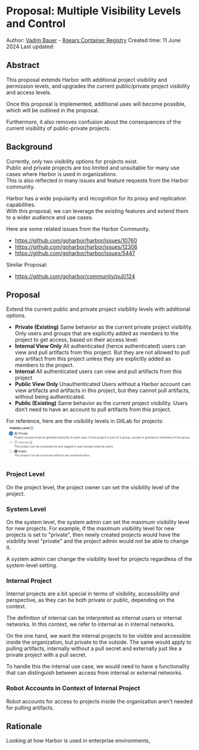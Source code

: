 # Proposal: Multiple Visibility Levels and Control

Author: [Vadim Bauer](https://github.com/Vad1mo) - [8gears Container Registry](https://container-registry.com/)
Created time: 11 June 2024
Last updated:

## Abstract

This proposal extends Harbor with additional project visibility and permission levels, and upgrades the current public/private project visibility and access levels.

Once this proposal is implemented, additional uses will become possible, which will be outlined in the proposal.

Furthermore, it also removes confusion about the consequences of the current visibility of public-private projects.

## Background

Currently, only two visibility options for projects exist.  
Public and private projects are too limited and unsuitable for many use cases where Harbor is used in organizations.  
This is also reflected in many issues and feature requests from the Harbor community.

Harbor has a wide popularity and recognition for its proxy and replication capabilities.  
With this proposal,  we can leverage the existing features  and extend them to a wider audience and use cases.

Here are some related issues from the Harbor Community.
- https://github.com/goharbor/harbor/issues/10760
- https://github.com/goharbor/harbor/issues/12306
- https://github.com/goharbor/harbor/issues/5447

Similar Proposal:
- https://github.com/goharbor/community/pull/124


## Proposal

Extend the current public and private project visibility levels with additional options.

- **Private (Existing)**
  Same behavior as the current private project visibility.
  Only users and groups
  that are explicitly added as members to the project to get access,
  based on their access level.
- **Internal View Only**
  All authenticated (hence authenticated)
  users can view and pull artifacts from this project.
  But they are not allowed to pull any artifact from this project unless they are explicitly added as members to the project.
- **Internal**
  All authenticated users can view and pull artifacts from this project
- **Public View Only**
  Unauthenticated Users without a Harbor account can view artifacts and artifacts in this project,
  but they cannot pull artifacts, without being authenticated.
- **Public (Existing)**
  Same behavior as the current project visibility. Users don’t need to have an account to pull artifacts from this project.


For reference, here are the visibility levels in GitLab for projects:
![img.png](./images/multiple-project-visibility-levels/ref_gitlab_visibility.levels.png)


### Project Level
On the project level, the project owner can set the visibility level of the project.

### System Level

On the system level, the system admin can set the maximum visibility level for new projects.
For example, If the maximum visibility level for new projects is set to "private", then newly created projects would have the visibility level "private" and the project admin would not be able to change it.

A system admin can change the visibility level for projects regardless of the system-level setting.

### Internal Project

Internal projects are a bit special in terms of visibility,
accessibility and perspective, as they can be both private or public, depending on the context.

The definition of internal can be interpreted as internal users or internal networks. 
In this context, we refer to internal as in internal networks.


On the one hand,
we want the internal projects
to be visible and accessible inside the organization, but private to the outside.
The same would apply to pulling artifacts,
internally without a pull secret and externally just like a private project with a pull secret.

To handle this the internal use case, we would need
to have a functionality
that can distinguish between access from internal or external networks.

### Robot Accounts in Context of Internal Project
Robot accounts for access to projects inside the organization aren't needed for pulling artifacts.


## Rationale

Looking at how Harbor is used in enterprise environments,
